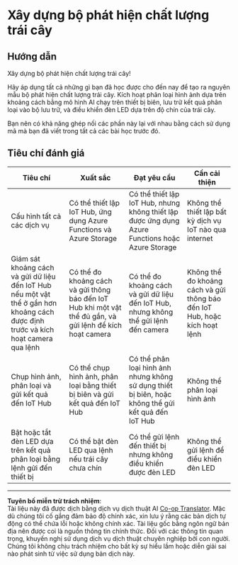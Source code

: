 <!--
CO_OP_TRANSLATOR_METADATA:
{
  "original_hash": "1a85e50c33c38dcd2cde2a97d132f248",
  "translation_date": "2025-08-27T21:18:33+00:00",
  "source_file": "4-manufacturing/lessons/4-trigger-fruit-detector/assignment.md",
  "language_code": "vi"
}
-->
# Xây dựng bộ phát hiện chất lượng trái cây

## Hướng dẫn

Xây dựng bộ phát hiện chất lượng trái cây!

Hãy áp dụng tất cả những gì bạn đã học được cho đến nay để tạo ra nguyên mẫu bộ phát hiện chất lượng trái cây. Kích hoạt phân loại hình ảnh dựa trên khoảng cách bằng mô hình AI chạy trên thiết bị biên, lưu trữ kết quả phân loại vào bộ lưu trữ, và điều khiển đèn LED dựa trên độ chín của trái cây.

Bạn nên có khả năng ghép nối các phần này lại với nhau bằng cách sử dụng mã mà bạn đã viết trong tất cả các bài học trước đó.

## Tiêu chí đánh giá

| Tiêu chí | Xuất sắc | Đạt yêu cầu | Cần cải thiện |
| -------- | --------- | ----------- | ------------- |
| Cấu hình tất cả các dịch vụ | Có thể thiết lập IoT Hub, ứng dụng Azure Functions và Azure Storage | Có thể thiết lập IoT Hub, nhưng không thiết lập được ứng dụng Azure Functions hoặc Azure Storage | Không thể thiết lập bất kỳ dịch vụ IoT nào qua internet |
| Giám sát khoảng cách và gửi dữ liệu đến IoT Hub nếu một vật thể ở gần hơn khoảng cách được định trước và kích hoạt camera qua lệnh | Có thể đo khoảng cách và gửi thông báo đến IoT Hub khi một vật thể đủ gần, và gửi lệnh để kích hoạt camera | Có thể đo khoảng cách và gửi dữ liệu đến IoT Hub, nhưng không thể gửi lệnh đến camera | Không thể đo khoảng cách và gửi thông báo đến IoT Hub, hoặc kích hoạt lệnh |
| Chụp hình ảnh, phân loại và gửi kết quả đến IoT Hub | Có thể chụp hình ảnh, phân loại bằng thiết bị biên và gửi kết quả đến IoT Hub | Có thể phân loại hình ảnh nhưng không sử dụng thiết bị biên, hoặc không thể gửi kết quả đến IoT Hub | Không thể phân loại hình ảnh |
| Bật hoặc tắt đèn LED dựa trên kết quả phân loại bằng lệnh gửi đến thiết bị | Có thể bật đèn LED qua lệnh nếu trái cây chưa chín | Có thể gửi lệnh đến thiết bị nhưng không điều khiển được đèn LED | Không thể gửi lệnh để điều khiển đèn LED |

---

**Tuyên bố miễn trừ trách nhiệm**:  
Tài liệu này đã được dịch bằng dịch vụ dịch thuật AI [Co-op Translator](https://github.com/Azure/co-op-translator). Mặc dù chúng tôi cố gắng đảm bảo độ chính xác, xin lưu ý rằng các bản dịch tự động có thể chứa lỗi hoặc không chính xác. Tài liệu gốc bằng ngôn ngữ bản địa nên được coi là nguồn thông tin chính thức. Đối với các thông tin quan trọng, khuyến nghị sử dụng dịch vụ dịch thuật chuyên nghiệp bởi con người. Chúng tôi không chịu trách nhiệm cho bất kỳ sự hiểu lầm hoặc diễn giải sai nào phát sinh từ việc sử dụng bản dịch này.
